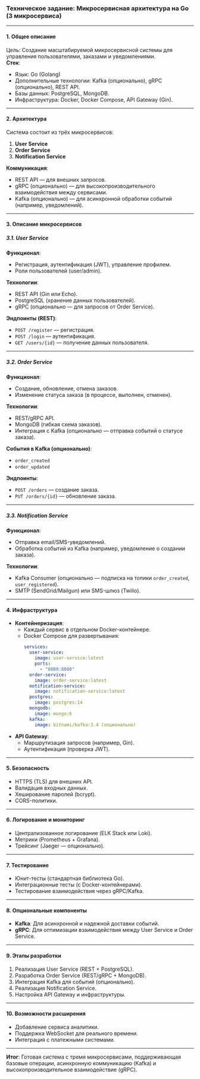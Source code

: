 ### Техническое задание: Микросервисная архитектура на Go (3 микросервиса)

---

#### **1. Общее описание**
Цель: Создание масштабируемой микросервисной системы для управления пользователями, заказами и уведомлениями.  
**Стек**:  
- Язык: Go (Golang)  
- Дополнительные технологии: Kafka (опционально), gRPC (опционально), REST API.  
- Базы данных: PostgreSQL, MongoDB.  
- Инфраструктура: Docker, Docker Compose, API Gateway (Gin).  

---

#### **2. Архитектура**
Система состоит из трёх микросервисов:  
1. **User Service**  
2. **Order Service**  
3. **Notification Service**  

**Коммуникация**:  
- REST API — для внешних запросов.  
- gRPC (опционально) — для высокопроизводительного взаимодействия между сервисами.  
- Kafka (опционально) — для асинхронной обработки событий (например, уведомлений).  

---

#### **3. Описание микросервисов**
##### **3.1. User Service**  
**Функционал**:  
- Регистрация, аутентификация (JWT), управление профилем.  
- Роли пользователей (user/admin).  

**Технологии**:  
- REST API (Gin или Echo).  
- PostgreSQL (хранение данных пользователей).  
- gRPC (опционально — для запросов от Order Service).  

**Эндпоинты (REST)**:  
- `POST /register` — регистрация.  
- `POST /login` — аутентификация.  
- `GET /users/{id}` — получение данных пользователя.  

---

##### **3.2. Order Service**  
**Функционал**:  
- Создание, обновление, отмена заказов.  
- Изменение статуса заказа (в процессе, выполнен, отменен).  

**Технологии**:  
- REST/gRPC API.  
- MongoDB (гибкая схема заказов).  
- Интеграция с Kafka (опционально — отправка событий о статусе заказа).  

**События в Kafka (опционально)**:  
- `order_created`  
- `order_updated`  

**Эндпоинты**:  
- `POST /orders` — создание заказа.  
- `PUT /orders/{id}` — обновление заказа.  

---

##### **3.3. Notification Service**  
**Функционал**:  
- Отправка email/SMS-уведомлений.  
- Обработка событий из Kafka (например, уведомление о создании заказа).  

**Технологии**:  
- Kafka Consumer (опционально — подписка на топики `order_created`, `user_registered`).  
- SMTP (SendGrid/Mailgun) или SMS-шлюз (Twilio).  

---

#### **4. Инфраструктура**  
- **Контейнеризация**:  
  - Каждый сервис в отдельном Docker-контейнере.  
  - Docker Compose для развертывания:  
    ```yaml
    services:
      user-service:
        image: user-service:latest
        ports:
          - "8080:8080"
      order-service:
        image: order-service:latest
      notification-service:
        image: notification-service:latest
      postgres:
        image: postgres:14
      mongodb:
        image: mongo:6
      kafka:
        image: bitnami/kafka:3.4 (опционально)
    ```  
- **API Gateway**:  
  - Маршрутизация запросов (например, Gin).  
  - Аутентификация (проверка JWT).  

---

#### **5. Безопасность**  
- HTTPS (TLS) для внешних API.  
- Валидация входных данных.  
- Хеширование паролей (bcrypt).  
- CORS-политики.  

---

#### **6. Логирование и мониторинг**  
- Централизованное логирование (ELK Stack или Loki).  
- Метрики (Prometheus + Grafana).  
- Трейсинг (Jaeger — опционально).  

---

#### **7. Тестирование**  
- Юнит-тесты (стандартная библиотека Go).  
- Интеграционные тесты (с Docker-контейнерами).  
- Тестирование взаимодействия через gRPC/Kafka.  

---

#### **8. Опциональные компоненты**  
- **Kafka**: Для асинхронной и надежной доставки событий.  
- **gRPC**: Для оптимизации взаимодействия между User Service и Order Service.  

---

#### **9. Этапы разработки**  
1. Реализация User Service (REST + PostgreSQL).  
2. Разработка Order Service (REST/gRPC + MongoDB).  
3. Интеграция Kafka для событий (опционально).  
4. Реализация Notification Service.  
5. Настройка API Gateway и инфраструктуры.  

---

#### **10. Возможности расширения**  
- Добавление сервиса аналитики.  
- Поддержка WebSocket для реального времени.  
- Интеграция с платежными системами.  

---

**Итог**: Готовая система с тремя микросервисами, поддерживающая базовые операции, асинхронную коммуникацию (Kafka) и высокопроизводительное взаимодействие (gRPC).